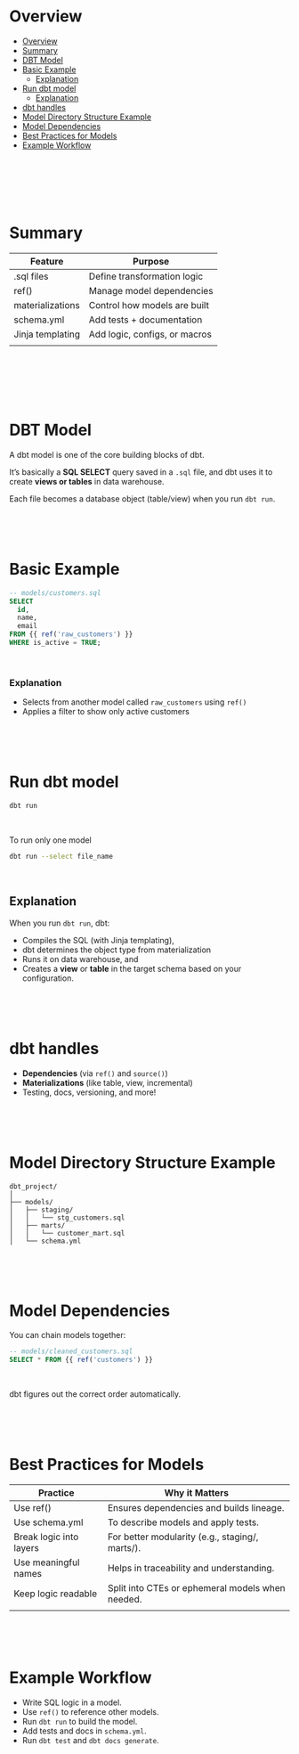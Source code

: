 # Overview

- [Overview](#overview)
- [Summary](#summary)
- [DBT Model](#dbt-model)
- [Basic Example](#basic-example)
    - [Explanation](#explanation)
- [Run dbt model](#run-dbt-model)
  - [Explanation](#explanation-1)
- [dbt handles](#dbt-handles)
- [Model Directory Structure Example](#model-directory-structure-example)
- [Model Dependencies](#model-dependencies)
- [Best Practices for Models](#best-practices-for-models)
- [Example Workflow](#example-workflow)

&nbsp;

&nbsp;

&nbsp;

# Summary

| Feature          | Purpose                       |
| ---------------- | ----------------------------- |
| .sql files       | Define transformation logic   |
| ref()            | Manage model dependencies     |
| materializations | Control how models are built  |
| schema.yml       | Add tests + documentation     |
| Jinja templating | Add logic, configs, or macros |
|                  |                               |

&nbsp;

&nbsp;

&nbsp;

# DBT Model

A dbt model is one of the core building blocks of dbt.

It’s basically a **SQL SELECT** query saved in a `.sql` file, and dbt uses it to create **views or tables** in data warehouse.

Each file becomes a database object (table/view) when you run `dbt run`.

&nbsp;

&nbsp;

# Basic Example

```sql
-- models/customers.sql
SELECT
  id,
  name,
  email
FROM {{ ref('raw_customers') }}
WHERE is_active = TRUE;

```

&nbsp;

### Explanation

- Selects from another model called `raw_customers` using `ref()`
- Applies a filter to show only active customers

&nbsp;

&nbsp;

# Run dbt model

```bash
dbt run
```

&nbsp;

To run only one model

```bash
dbt run --select file_name
```

&nbsp;

## Explanation

When you run `dbt run`, dbt:

- Compiles the SQL (with Jinja templating),
- dbt determines the object type from materialization
- Runs it on data warehouse, and
- Creates a **view** or **table** in the target schema based on your configuration.

&nbsp;

&nbsp;

# dbt handles

- **Dependencies** (via `ref()` and `source()`)
- **Materializations** (like table, view, incremental)
- Testing, docs, versioning, and more!

&nbsp;

&nbsp;

# Model Directory Structure Example

```pgsql
dbt_project/
│
├── models/
│   ├── staging/
│   │   └── stg_customers.sql
│   ├── marts/
│   │   └── customer_mart.sql
│   └── schema.yml
```

&nbsp;

&nbsp;

# Model Dependencies

You can chain models together:

```sql
-- models/cleaned_customers.sql
SELECT * FROM {{ ref('customers') }}
```

&nbsp;

dbt figures out the correct order automatically.

&nbsp;

&nbsp;

# Best Practices for Models

| Practice                | Why it Matters                                   |
| ----------------------- | ------------------------------------------------ |
| Use ref()               | Ensures dependencies and builds lineage.         |
| Use schema.yml          | To describe models and apply tests.              |
| Break logic into layers | For better modularity (e.g., staging/, marts/).  |
| Use meaningful names    | Helps in traceability and understanding.         |
| Keep logic readable     | Split into CTEs or ephemeral models when needed. |
|                         |                                                  |

&nbsp;

&nbsp;

# Example Workflow

- Write SQL logic in a model.
- Use `ref()` to reference other models.
- Run `dbt run` to build the model.
- Add tests and docs in `schema.yml`.
- Run `dbt test` and `dbt docs generate`.

